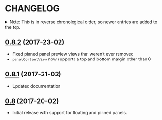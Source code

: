 CHANGELOG
=========

<details>
<summary>Note: This is in reverse chronological order, so newer entries are added to the top.</summary>

| Contents                        |
| :------------------------------ |
| [0.8.2](#082-2017-23-02)        |
| [0.8.1](#081-2017-21-02)        |
| [0.8](#08-2017-20-02)           |

</details>

[0.8.2](https://github.com/louisdh/panelkit/tree/0.8.2) (2017-23-02)
--------------

* Fixed pinned panel preview views that weren't ever removed
* ```panelContentView``` now supports a top and bottom margin other than 0

[0.8.1](https://github.com/louisdh/panelkit/tree/0.8.1) (2017-21-02)
--------------

*  Updated documentation

[0.8](https://github.com/louisdh/panelkit/tree/0.8) (2017-20-02)
------------

* Initial release with support for floating and pinned panels.




